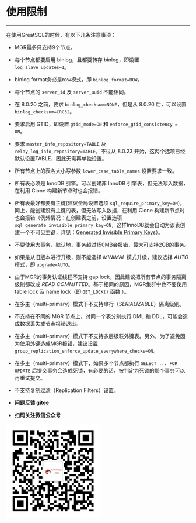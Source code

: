 # 使用限制
---

在使用GreatSQL的时候，有以下几条注意事项：

- MGR最多只支持9个节点。
- 每个节点都要启用 binlog，且都要转存 binlog，即设置 `log_slave_updates=1`。
- binlog format务必是row模式，即 `binlog_format=ROW`。
- 每个节点的 `server_id` 及 `server_uuid` 不能相同。
- 在 8.0.20 之前，要求 `binlog_checksum=NONE`，但是从 8.0.20 后，可以设置 `binlog_checksum=CRC32`。
- 要求启用 GTID，即设置 `gtid_mode=ON` 和 `enforce_gtid_consistency = ON`。
- 要求 `master_info_repository=TABLE` 及 `relay_log_info_repository=TABLE`，不过从 8.0.23 开始，这两个选项已经默认设置TABLE，因此无需再单独设置。
- 所有节点上的表名大小写参数 `lower_case_table_names` 设置要求一致。
- 所有表必须是 InnoDB 引擎。可以创建非 InnoDB 引擎表，但无法写入数据，在利用 Clone 构建新节点时也会报错。
- 所有表最好都要有主键(建议全局设置选项 `sql_require_primary_key=ON`)。同上，能创建没有主键的表，但无法写入数据，在利用 Clone 构建新节点时也会报错（例外情况：在创建表之前，设置选项 `sql_generate_invisible_primary_key=ON`，这样InnoDB就会自动为该表创建一个不可见主键，详见：[Generated Invisible Primary Keys](https://dev.mysql.com/doc/refman/8.0/en/create-table-gipks.html)）。
- 不要使用大事务，默认地，事务超过150MB会报错，最大可支持2GB的事务。
- 如果是从旧版本进行升级，则不能选择 *MINIMAL* 模式升级，建议选择 *AUTO* 模式，即 `upgrade=AUTO`。
- 由于MGR的事务认证线程不支持 gap lock，因此建议把所有节点的事务隔离级别都改成 *READ COMMITTED*。基于相同的原因，MGR集群中也不要使用 table lock 及 name lock（即 `GET_LOCK()` 函数 ）。
- 在多主（multi-primary）模式下不支持串行（*SERIALIZABLE*）隔离级别。
- 不支持在不同的 MGR 节点上，对同一个表分别执行 DML 和 DDL，可能会造成数据丢失或节点报错退出。
- 在多主（multi-primary）模式下不支持多层级联外键表。另外，为了避免因为使用外键造成MGR报错，建议设置 `group_replication_enforce_update_everywhere_checks=ON`。
- 在多主（multi-primary）模式下，如果多个节点都执行 `SELECT ... FOR UPDATE` 后提交事务会造成死锁，有必要的话，被判定为死锁的那个事务可以再重试提交。
- 不支持复制过滤（Replication Filters）设置。


- **[问题反馈 gitee](https://gitee.com/GreatSQL/GreatSQL-Manual/issues)**

- **扫码关注微信公众号**

![greatsql-wx](../greatsql-wx.jpg)
